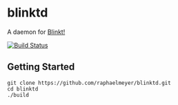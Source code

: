 # blinktd

A daemon for [Blinkt!](https://shop.pimoroni.com/products/blinkt)

[![Build Status](https://travis-ci.com/raphaelmeyer/blinktd.svg?branch=master)](https://travis-ci.com/raphaelmeyer/blinktd)

## Getting Started

    git clone https://github.com/raphaelmeyer/blinktd.git
    cd blinktd
    ./build
